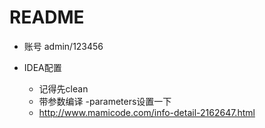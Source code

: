 # README

- 账号 admin/123456

- IDEA配置

    - 记得先clean 
    - 带参数编译 -parameters设置一下
    - http://www.mamicode.com/info-detail-2162647.html
